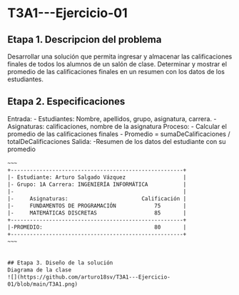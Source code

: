 # T3A1---Ejercicio-01

## Etapa 1. Descripcion del problema
Desarrollar una solución que permita ingresar y almacenar las calificaciones finales de todos los alumnos de un salón de clase. Determinar y mostrar el promedio de las calificaciones finales en un resumen con los datos de los estudiantes.
  
  ## Etapa 2. Especificaciones
  Entrada: 
    - Estudiantes: Nombre, apellidos, grupo, asignatura, carrera.
    - Asignaturas: calificaciones, nombre de la asignatura
    Proceso:
    - Calcular el promedio de las calificaciones finales
    - Promedio = sumaDeCalificaciones / totalDeCalificaciones
    Salida: 
    -Resumen de los datos del estudiante con su promedio
    
    ~~~
    +------------------------------------------------------+
    |- Estudiante: Arturo Salgado Vázquez                  |
    |- Grupo: 1A Carrera: INGENIERÍA INFORMÁTICA           |
    |-                                                     |
    |-     Asignaturas:                       Calificación |
    |-     FUNDAMENTOS DE PROGRAMACIÓN            75       |
    |-     MATEMÁTICAS DISCRETAS                  85       |
    +------------------------------------------------------+
    |-PROMEDIO:                                   80       |
    +------------------------------------------------------+
    ~~~
    
    
    ## Etapa 3. Diseño de la solución
    Diagrama de la clase
    ![](https://github.com/arturo18sv/T3A1---Ejercicio-01/blob/main/T3A1.png)
    
